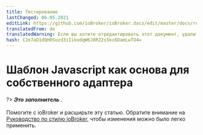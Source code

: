 ```yaml
---
title: Тестирование
lastChanged: 06.05.2021
editLink: https://github.com/ioBroker/ioBroker.docs/edit/master/docs/ru/dev/adaptertesting.md
translatedFrom: de
translatedWarning: Если вы хотите отредактировать этот документ, удалите поле «translationFrom», в противном случае этот документ будет снова автоматически переведен
hash: C2e7aO1dQH0Suzd3iIikodqW6J8RZ2s5kc6DamLwTO4=
---
```

# Шаблон Javascript как основа для собственного адаптера
?> ***Это заполнитель*** .<br><br> Помогите с ioBroker и расширьте эту статью. Обратите внимание на [Руководство по стилю ioBroker](https://www.iobroker.net/#de/documentation/community/styleguidedoc.md), чтобы изменения можно было легко применить.